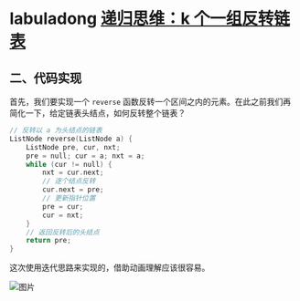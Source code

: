 # labuladong [递归思维：k 个一组反转链表](https://mp.weixin.qq.com/s/A-dQ9spsP_Iu1Y4iCRP9nA)



## 二、代码实现

首先，我们要实现一个 `reverse` 函数反转一个区间之内的元素。在此之前我们再简化一下，给定链表头结点，如何反转整个链表？

```c++
// 反转以 a 为头结点的链表
ListNode reverse(ListNode a) {
    ListNode pre, cur, nxt;
    pre = null; cur = a; nxt = a;
    while (cur != null) {
        nxt = cur.next;
        // 逐个结点反转
        cur.next = pre;
        // 更新指针位置
        pre = cur;
        cur = nxt;
    }
    // 返回反转后的头结点
    return pre;
}
```

这次使用迭代思路来实现的，借助动画理解应该很容易。

![图片](https://mmbiz.qpic.cn/mmbiz_gif/gibkIz0MVqdGFib5uibU7BTZ15CaCmm3kgq1LjFMHR1jU0ETJvWLnFrwOt7pE8XULlodkZ7sEB5kicybRp1VrCVuFQ/640?wx_fmt=gif&wxfrom=5&wx_lazy=1)
